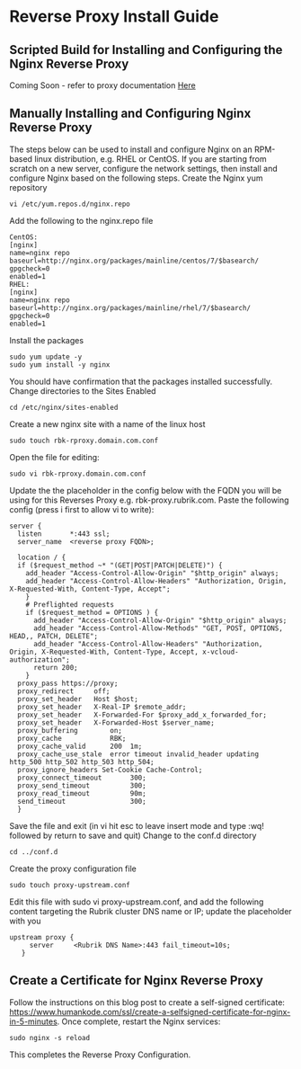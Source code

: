 # Reverse Proxy Install Guide

## Scripted Build for Installing and Configuring the Nginx Reverse Proxy

Coming Soon - refer to proxy documentation [Here](../../reverse-proxy-builds/README.md)

## Manually Installing and Configuring Nginx Reverse Proxy

The steps below can be used to install and configure Nginx on an RPM-based linux distribution, e.g. RHEL or CentOS. If you are starting from scratch on a new server, configure the network settings, then install and configure Nginx based on the following steps.
Create the Nginx yum repository
```
vi /etc/yum.repos.d/nginx.repo
```

Add the following to the nginx.repo file
```
CentOS:
[nginx]
name=nginx repo
baseurl=http://nginx.org/packages/mainline/centos/7/$basearch/
gpgcheck=0
enabled=1
RHEL:
[nginx]
name=nginx repo
baseurl=http://nginx.org/packages/mainline/rhel/7/$basearch/
gpgcheck=0
enabled=1
```

Install the packages

```
sudo yum update -y
sudo yum install -y nginx
```

You should have confirmation that the packages installed successfully.
Change directories to the Sites Enabled
```
cd /etc/nginx/sites-enabled
```

Create a new nginx site with a name of the linux host
```
sudo touch rbk-rproxy.domain.com.conf
```

Open the file for editing:
```
sudo vi rbk-rproxy.domain.com.conf
```
Update the the placeholder in the config below<reverse proxy FQDN> with the FQDN you will be using for this Reverses Proxy e.g. rbk-proxy.rubrik.com.
Paste the following config (press i first to allow vi to write):
```
server {
  listen       *:443 ssl;
  server_name  <reverse proxy FQDN>;
  
  location / {
  if ($request_method ~* "(GET|POST|PATCH|DELETE)") {
    add_header "Access-Control-Allow-Origin" "$http_origin" always;
    add_header "Access-Control-Allow-Headers" "Authorization, Origin, X-Requested-With, Content-Type, Accept";
    }
    # Preflighted requests
    if ($request_method = OPTIONS ) {
      add_header "Access-Control-Allow-Origin" "$http_origin" always;
      add_header "Access-Control-Allow-Methods" "GET, POST, OPTIONS, HEAD,, PATCH, DELETE";
      add_header "Access-Control-Allow-Headers" "Authorization, Origin, X-Requested-With, Content-Type, Accept, x-vcloud-authorization";
      return 200;
    }
  proxy_pass https://proxy;
  proxy_redirect     off;
  proxy_set_header   Host $host;
  proxy_set_header   X-Real-IP $remote_addr;
  proxy_set_header   X-Forwarded-For $proxy_add_x_forwarded_for;
  proxy_set_header   X-Forwarded-Host $server_name;
  proxy_buffering        on;
  proxy_cache            RBK;
  proxy_cache_valid      200  1m;
  proxy_cache_use_stale  error timeout invalid_header updating http_500 http_502 http_503 http_504;
  proxy_ignore_headers Set-Cookie Cache-Control;
  proxy_connect_timeout       300;
  proxy_send_timeout          300;
  proxy_read_timeout          90m;
  send_timeout                300;
  }
  ```

Save the file and exit (in vi hit esc to leave insert mode and type :wq! followed by return to save and quit)
Change to the conf.d directory

```
cd ../conf.d
```

Create the proxy configuration file

```
sudo touch proxy-upstream.conf
```

Edit this file with sudo vi proxy-upstream.conf, and add the following content targeting the Rubrik cluster DNS name or IP; update the placeholder <Rubrik DNS Name> with you 

```
upstream proxy {
     server     <Rubrik DNS Name>:443 fail_timeout=10s;
   }
   ```
   
## Create a Certificate for Nginx Reverse Proxy

Follow the instructions on this blog post to create a self-signed certificate: https://www.humankode.com/ssl/create-a-selfsigned-certificate-for-nginx-in-5-minutes. 
Once complete, restart the Nginx services:

```
sudo nginx -s reload
```

This completes the Reverse Proxy Configuration.